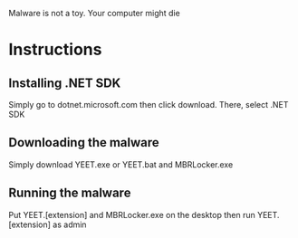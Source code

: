 Malware is not a toy.
Your computer might die

# Instructions
## Installing .NET SDK
Simply go to dotnet.microsoft.com then click download.
There, select .NET SDK
## Downloading the malware
Simply download YEET.exe or YEET.bat and MBRLocker.exe
## Running the malware
Put YEET.\[extension\] and MBRLocker.exe on the desktop                                                                             then run YEET.\[extension\] as admin
